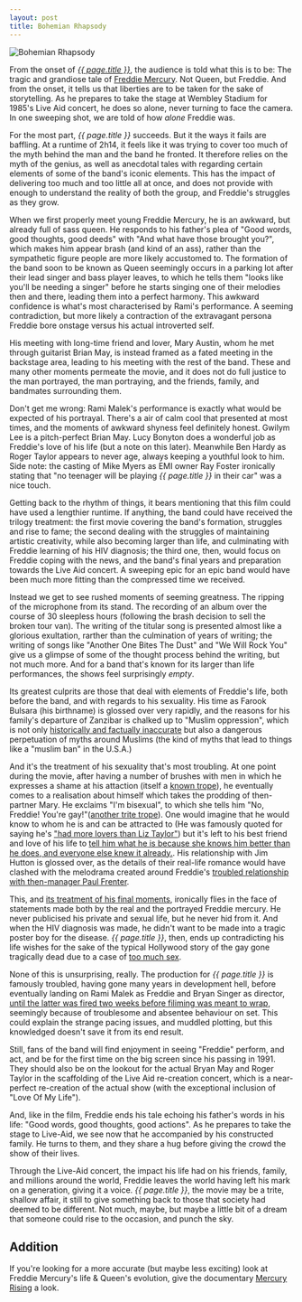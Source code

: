 ```yaml
---
layout: post
title: Bohemian Rhapsody
---
```

![Bohemian Rhapsody](https://upload.wikimedia.org/wikipedia/en/2/2e/Bohemian_Rhapsody_poster.png)

From the onset of [*{{ page.title }}*](https://www.imdb.com/title/tt1727824/), the audience is told what this is to be: The tragic and grandiose tale of [Freddie Mercury](https://en.wikipedia.org/wiki/Freddie_Mercury). Not Queen, but Freddie. And from the onset, it tells us that liberties are to be taken for the sake of storytelling. As he prepares to take the stage at Wembley Stadium for 1985's Live Aid concert, he does so alone, never turning to face the camera. In one sweeping shot, we are told of how *alone* Freddie was.

For the most part, *{{ page.title }}* succeeds. But it the ways it fails are baffling. At a runtime of 2h14, it feels like it was trying to cover too much of the myth behind the man and the band he fronted. It therefore relies on the myth of the genius, as well as  anecdotal tales with regarding certain elements of some of the band's iconic elements. This has the impact of delivering too much and too little all at once, and does not provide with enough to understand the reality of both the group, and Freddie's struggles as they grow.

When we first properly meet young Freddie Mercury, he is an awkward, but already full of sass queen. He responds to his father's plea of "Good words, good thoughts, good deeds" with "And what have those brought you?", which makes him appear brash (and kind of an ass), rather than the sympathetic figure people are more likely accustomed to. The formation of the band soon to be known as Queen seemingly occurs in a parking lot after their lead singer and bass player leaves, to which he tells them "looks like you'll be needing a singer" before he starts singing one of their melodies then and there, leading them into a perfect harmony. This awkward confidence is what's most characterised by Rami's performance. A seeming contradiction, but more likely a contraction of the extravagant persona Freddie bore onstage versus his actual introverted self.

His meeting with long-time friend and lover, Mary Austin, whom he met through guitarist Brian May, is instead framed as a fated meeting in the backstage area, leading to his meeting with the rest of the band. These and many other moments permeate the movie, and it does not do full justice to the man portrayed, the man portraying, and the friends, family, and bandmates surrounding them. 

Don't get me wrong: Rami Malek's performance is exactly what would be expected of his portrayal. There's a air of calm cool that presented at most times, and the moments of awkward shyness feel definitely honest. Gwilym Lee is a pitch-perfect Brian May. Lucy Bonyton does a wonderful job as Freddie's love of his life (but a note on this later). Meanwhile Ben Hardy as Roger Taylor appears to never age, always keeping a youthful look to him. Side note: the casting of Mike Myers as EMI owner Ray Foster ironically stating that "no teenager will be playing *{{ page.title }}* in their car" was a nice touch. 

Getting back to the rhythm of things, it bears mentioning that this film could have used a lengthier runtime. If anything, the band could have received the trilogy treatment: the first movie covering the band's formation, struggles and rise to fame; the second dealing with the struggles of maintaining artistic creativity, while also becoming larger than life, and culminating with Freddie learning of his HIV diagnosis; the third one, then, would focus on Freddie coping with the news, and the band's final years and preparation towards the Live Aid concert. A sweeping epic for an epic band would have been much more fitting than the compressed time we received.

Instead we get to see rushed moments of seeming greatness. The ripping of the microphone from its stand. The recording of an album over the course of 30 sleepless hours (following the brash decision to sell the broken tour van). The writing of the titular song is presented almost like a glorious exultation, rarther than the culmination of years of writing; the writing of songs like "Another One Bites The Dust" and "We Will Rock You" give us a glimpse of some of the thought process behind the writing, but not much more. And for a band that's known for its larger than life performances, the shows feel surprisingly *empty*.

Its greatest culprits are those that deal with elements of Freddie's life, both before the band, and with regards to his sexuality. His time as Farook Bulsara (his birthname) is glossed over very rapidly, and the reasons for his family's departure of Zanzibar is chalked up to "Muslim oppression", which is not only [historically and factually inaccurate](https://en.wikipedia.org/wiki/Zanzibar_Revolution) but also a dangerous perpetuation of myths around Muslims (the kind of myths that lead to things like a "muslim ban" in the U.S.A.)

And it's the treatment of his sexuality that's most troubling. At one point during the movie, after having a number of brushes with men in which he expresses a shame at his attaction (itself a [known trope](https://tvtropes.org/pmwiki/pmwiki.php/Main/Gayngst)), he eventually comes to a realisation about himself which takes the prodding of then-partner Mary. He exclaims "I'm bisexual", to which she tells him "No, Freddie! You're gay!"([another trite trope](https://tvtropes.org/pmwiki/pmwiki.php/Main/NoBisexuals)). One would imagine that he would know to whom he is and can be attracted to (He was famously quoted for saying he's ["had more lovers than Liz Taylor"](http://myqueencollection.com.ar/en/media-words/solo/English/PC_english.pdf)) but it's left to his best friend and love of his life to [tell him what he is because she knows him better than he does, and everyone else knew it already.](https://tvtropes.org/pmwiki/pmwiki.php/Main/TransparentCloset). His relationship with Jim Hutton is glossed over, as the details of their real-life romance would have clashed with the melodrama created around Freddie's [troubled relationship with then-manager Paul Frenter](https://www.mirror.co.uk/film/how-paul-prenter-betrayed-freddie-13475372).

This, and [its treatment of his final moments](https://tvtropes.org/pmwiki/pmwiki.php/Main/BuryYourGays), ironically flies in the face of statements made both by the real and the portrayed Freddie mercury. He never publicised his private and sexual life, but he never hid from it. And when the HIV diagnosis was made, he didn't want to be made into a tragic poster boy for the disease. *{{ page.title }}*, then, ends up contradicting his life wishes for the sake of the typical Hollywood story of the gay gone tragically dead due to a case of [too much sex](https://tvtropes.org/pmwiki/pmwiki.php/Main/AllGaysArePromiscuous).

None of this is unsurprising, really. The production for *{{ page.title }}* is famously troubled, having gone many years in development hell, before eventually landing on Rami Malek as Freddie and Bryan Singer as director, [until the latter was fired two weeks before filiming was meant to wrap](https://www.buzzfeednews.com/article/kateaurthur/bryan-singer-has-been-fired-from-bohemian-rhapsody), seemingly because of troublesome and absentee behaviour on set. This could explain the strange pacing issues, and muddled plotting, but this knowledged doesn't save it from its end result.

Still, fans of the band will find enjoyment in seeing "Freddie" perform, and act, and be for the first time on the big screen since his passing in 1991. They should also be on the lookout for the actual Bryan May and Roger Taylor in the scaffolding of the Live Aid re-creation concert, which is a near-perfect re-creation of the actual show (with the exceptional inclusion of "Love Of My Life").

And, like in the film, Freddie ends his tale echoing his father's words in his life: "Good words, good thoughts, good actions". As he prepares to take the stage to Live-Aid, we see now that he accompanied by his constructed family. He turns to them, and they share a hug before giving the crowd the show of their lives.

Through the Live-Aid concert, the impact his life had on his friends, family, and millions around the world, Freddie leaves the world having left his mark on a generation, giving it a voice. *{{ page.title }}*, the movie may be a trite, shallow affair, it still to give something back to those that society had deemed to be different. Not much, maybe, but maybe a little bit of a dream that someone could rise to the occasion, and punch the sky.

## Addition 

If you're looking for a more accurate (but maybe less exciting) look at Freddie Mercury's life & Queen's evolution, give the documentary [Mercury Rising](https://youtu.be/0OWPADFASFM) a look.
